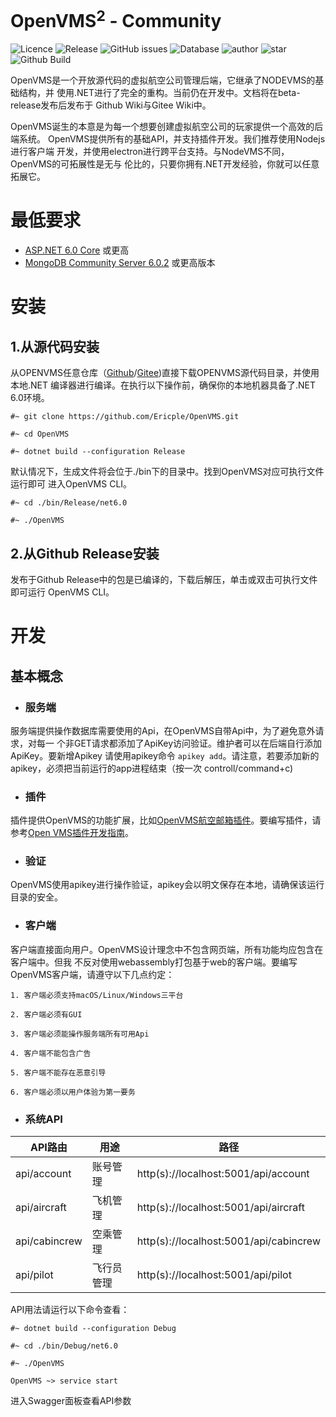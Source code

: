 # OpenVMS<sup>2</sup> - Community
![Licence](https://img.shields.io/github/license/Ericple/OpenVMS?style=flat-square)
![Release](https://img.shields.io/github/v/release/Ericple/OpenVMS?style=flat-square)
![GitHub issues](https://img.shields.io/github/issues/Ericple/OpenVMS?logo=github&style=flat-square)
![Database](https://img.shields.io/github/commit-activity/m/Ericple/OpenVMS?style=flat-square)
![author](https://img.shields.io/badge/OpenVMS-Peercat-blue?style=flat-square)
![star](https://img.shields.io/github/stars/Ericple/OpenVMS?logo=github&style=flat-square)
![Github Build](https://img.shields.io/github/workflow/status/Ericple/OpenVMS/.NET?style=flat-square)

OpenVMS是一个开放源代码的虚拟航空公司管理后端，它继承了NODEVMS的基础结构，并
使用.NET进行了完全的重构。当前仍在开发中。文档将在beta-release发布后发布于
Github Wiki与Gitee Wiki中。

OpenVMS诞生的本意是为每一个想要创建虚拟航空公司的玩家提供一个高效的后端系统。
OpenVMS提供所有的基础API，并支持插件开发。我们推荐使用Nodejs进行客户端
开发，并使用electron进行跨平台支持。与NodeVMS不同，OpenVMS的可拓展性是无与
伦比的，只要你拥有.NET开发经验，你就可以任意拓展它。

# 最低要求

- [ASP.NET 6.0 Core](https://dotnet.microsoft.com/en-us/download/dotnet/6.0) 或更高
- [MongoDB Community Server 6.0.2](https://www.mongodb.com/try/download/community) 或更高版本

# 安装

## 1.从源代码安装

从OPENVMS任意仓库（[Github](https://github.com/Ericple/OpenVMS)/[Gitee](https://gitee.com/ericple/open-vms))直接下载OPENVMS源代码目录，并使用本地.NET
编译器进行编译。在执行以下操作前，确保你的本地机器具备了.NET 6.0环境。

```
#~ git clone https://github.com/Ericple/OpenVMS.git
```

```
#~ cd OpenVMS
```

```
#~ dotnet build --configuration Release
```

默认情况下，生成文件将会位于./bin下的目录中。找到OpenVMS对应可执行文件运行即可
进入OpenVMS CLI。

```
#~ cd ./bin/Release/net6.0
```

```
#~ ./OpenVMS
```

## 2.从Github Release安装

发布于Github Release中的包是已编译的，下载后解压，单击或双击可执行文件即可运行
OpenVMS CLI。

# 开发

## 基本概念

- ### 服务端

服务端提供操作数据库需要使用的Api，在OpenVMS自带Api中，为了避免意外请求，对每一
个非GET请求都添加了ApiKey访问验证。维护者可以在后端自行添加ApiKey。要新增Apikey
请使用apikey命令
``apikey add``。请注意，若要添加新的apikey，必须把当前运行的app进程结束（按一次
controll/command+c)

- ### 插件

插件提供OpenVMS的功能扩展，比如[OpenVMS航空邮箱插件]()。要编写插件，请参考[Open
VMS插件开发指南](##插件开发指南)。

- ### 验证

OpenVMS使用apikey进行操作验证，apikey会以明文保存在本地，请确保该运行目录的安全。

- ### 客户端

客户端直接面向用户。OpenVMS设计理念中不包含网页端，所有功能均应包含在客户端中。但我
不反对使用webassembly打包基于web的客户端。要编写OpenVMS客户端，请遵守以下几点约定：

    1. 客户端必须支持macOS/Linux/Windows三平台

    2. 客户端必须有GUI

    3. 客户端必须能操作服务端所有可用Api

    4. 客户端不能包含广告

    5. 客户端不能存在恶意引导

    6. 客户端必须以用户体验为第一要务

- ### 系统API

| API路由         | 用途    | 路径                                     |
|---------------|-------|----------------------------------------|
| api/account   | 账号管理  | http(s)://localhost:5001/api/account   |
| api/aircraft  | 飞机管理  | http(s)://localhost:5001/api/aircraft  |
| api/cabincrew | 空乘管理  | http(s)://localhost:5001/api/cabincrew |
| api/pilot     | 飞行员管理 | http(s)://localhost:5001/api/pilot     |

API用法请运行以下命令查看：
```
#~ dotnet build --configuration Debug

#~ cd ./bin/Debug/net6.0

#~ ./OpenVMS
```

```
OpenVMS ~> service start
```

进入Swagger面板查看API参数